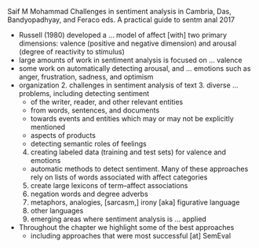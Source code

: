 Saif M Mohammad
Challenges in sentiment analysis
in Cambria, Das, Bandyopadhyay, and Feraco eds. A practical guide to sentm anal
2017

* Russell (1980) developed a ... model of affect [with] two primary dimensions:
  valence (positive and negative dimension) and
  arousal (degree of reactivity to stimulus)
* large amounts of work in sentiment analysis is focused on ...  valence
* some work on automatically detecting 
  arousal, and ... emotions such as anger, frustration, sadness, and optimism
* organization
  2. challenges in sentiment analysis of text
  3. diverse ...  problems, including detecting sentiment
    * of the writer, reader, and other relevant entities
    * from words, sentences, and documents
    * towards events and entities which may or may not be explicitly mentioned
    * aspects of products
    * detecting semantic roles of feelings
  4. creating labeled data (training and test sets) for valence and emotions
    * automatic methods to detect sentiment. Many of these approaches rely on
      lists of words associated with affect categories
  5. create large lexicons of term–affect associations
  6. negation words and degree adverbs
  7. metaphors, analogies, [sarcasm,] irony [aka] figurative language
  8. other languages
  9. emerging areas where sentiment analysis is ... applied
* Throughout the chapter we highlight some of the best approaches 
  * including approaches that were most successful [at] SemEval

